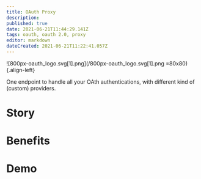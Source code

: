 ```yaml
---
title: OAuth Proxy
description: 
published: true
date: 2021-06-21T11:44:29.141Z
tags: oauth, oauth 2.0, proxy
editor: markdown
dateCreated: 2021-06-21T11:22:41.057Z
---
```


![800px-oauth_logo.svg[1].png](/800px-oauth_logo.svg[1].png  =80x80){.align-left}


One endpoint to handle all your OAth authentications,
with different kind of (custom) providers.

# Story

# Benefits

# Demo